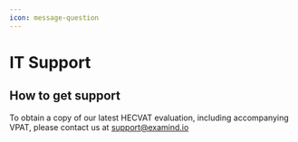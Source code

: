 ```yaml
---
icon: message-question
---
```


# IT Support

## How to get support

To obtain a copy of our latest HECVAT evaluation, including accompanying VPAT, please contact us at [support@examind.io](mailto:support@examind.io)
